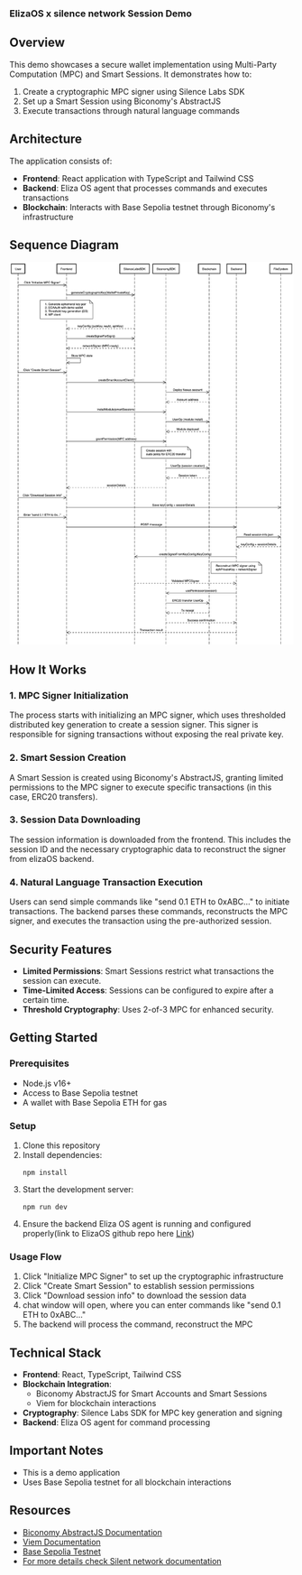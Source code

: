 ### ElizaOS x silence network Session Demo

## Overview

This demo showcases a secure wallet implementation using Multi-Party Computation (MPC) and Smart Sessions. It demonstrates how to:

1. Create a cryptographic MPC signer using Silence Labs SDK
2. Set up a Smart Session using Biconomy's AbstractJS
4. Execute transactions through natural language commands

## Architecture

The application consists of:

- **Frontend**: React application with TypeScript and Tailwind CSS
- **Backend**: Eliza OS agent that processes commands and executes transactions
- **Blockchain**: Interacts with Base Sepolia testnet through Biconomy's infrastructure

## Sequence Diagram
![alt text](image.png)


## How It Works

### 1. MPC Signer Initialization
The process starts with initializing an MPC signer, which uses thresholded distributed key generation to create a session signer. This signer is responsible for signing transactions without exposing the real private key.

### 2. Smart Session Creation
A Smart Session is created using Biconomy's AbstractJS, granting limited permissions to the MPC signer to execute specific transactions (in this case, ERC20 transfers).

### 3. Session Data Downloading
The session information is downloaded from the frontend. This includes the session ID and the necessary cryptographic data to reconstruct the signer from elizaOS backend.

### 4. Natural Language Transaction Execution
Users can send simple commands like "send 0.1 ETH to 0xABC..." to initiate transactions. The backend parses these commands, reconstructs the MPC signer, and executes the transaction using the pre-authorized session.

## Security Features

- **Limited Permissions**: Smart Sessions restrict what transactions the session can execute.
- **Time-Limited Access**: Sessions can be configured to expire after a certain time.
- **Threshold Cryptography**: Uses 2-of-3 MPC for enhanced security.

## Getting Started

### Prerequisites

- Node.js v16+
- Access to Base Sepolia testnet
- A wallet with Base Sepolia ETH for gas

### Setup

1. Clone this repository
2. Install dependencies:
   ```
   npm install
   ```
3. Start the development server:
   ```
   npm run dev
   ```
4. Ensure the backend Eliza OS agent is running and configured properly(link to ElizaOS github repo here [Link](https://github.com/silence-laboratories/elizaSl/tree/bicoxsl ))



### Usage Flow

1. Click "Initialize MPC Signer" to set up the cryptographic infrastructure
2. Click "Create Smart Session" to establish session permissions
3. Click "Download session info" to download the session data
4. chat window will open, where you can enter commands like "send 0.1 ETH to 0xABC..."
5. The backend will process the command, reconstruct the MPC

## Technical Stack

- **Frontend**: React, TypeScript, Tailwind CSS
- **Blockchain Integration**: 
  - Biconomy AbstractJS for Smart Accounts and Smart Sessions
  - Viem for blockchain interactions
- **Cryptography**: Silence Labs SDK for MPC key generation and signing
- **Backend**: Eliza OS agent for command processing

## Important Notes

- This is a demo application
- Uses Base Sepolia testnet for all blockchain interactions

## Resources

- [Biconomy AbstractJS Documentation](https://docs.biconomy.io/docs/category/abstractjs)
- [Viem Documentation](https://viem.sh/)
- [Base Sepolia Testnet](https://docs.base.org/guides/build-with-base/network-information/)
- [For more details check Silent network documentation](https://docs.silencelaboratories.com/silent-shard-network-mpc-tss-avs/6qFeKkGD4YVu6YYlr0pQ/start-here/the-network-functionality/a-session-key-experience-with-account-abstraction-and-silent-network) 


